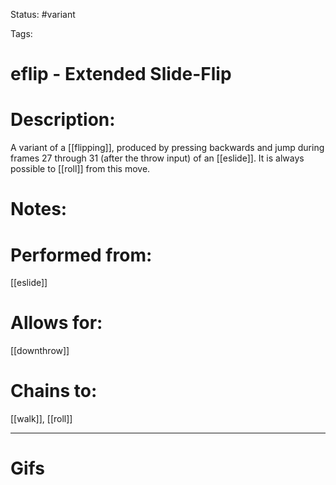 Status: #variant

Tags: 

# eflip - Extended Slide-Flip

# Description:
A variant of a [[flipping]], produced by pressing backwards and jump during frames 27 through 31 (after the throw input) of an [[eslide]]. It is always possible to [[roll]] from this move.

# Notes:


# Performed from:
[[eslide]]

# Allows for:
[[downthrow]]

# Chains to:
[[walk]], [[roll]]

___
# Gifs
